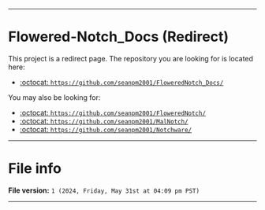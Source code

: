 
***

# Flowered-Notch_Docs (Redirect)

This project is a redirect page. The repository you are looking for is located here:

- [:octocat: `https://github.com/seanpm2001/FloweredNotch_Docs/`](https://github.com/seanpm2001/FloweredNotch_Docs/)

You may also be looking for:

- [:octocat: `https://github.com/seanpm2001/FloweredNotch/`](https://github.com/seanpm2001/FloweredNotch/)
- [:octocat: `https://github.com/seanpm2001/MalNotch/`](https://github.com/seanpm2001/MalNotch/)
- [:octocat: `https://github.com/seanpm2001/Notchware/`](https://github.com/seanpm2001/Notchware/)

***

# File info

**File version:** `1 (2024, Friday, May 31st at 04:09 pm PST)`

***
